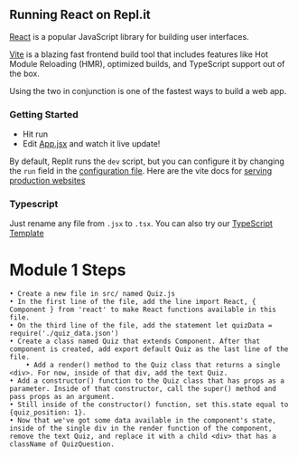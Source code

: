 ## Running React on Repl.it

[React](https://reactjs.org/) is a popular JavaScript library for building user interfaces.

[Vite](https://vitejs.dev/) is a blazing fast frontend build tool that includes features like Hot Module Reloading (HMR), optimized builds, and TypeScript support out of the box.

Using the two in conjunction is one of the fastest ways to build a web app.

### Getting Started
- Hit run
- Edit [App.jsx](#src/App.jsx) and watch it live update!

By default, Replit runs the `dev` script, but you can configure it by changing the `run` field in the [configuration file](#.replit). Here are the vite docs for [serving production websites](https://vitejs.dev/guide/build.html)

### Typescript

Just rename any file from `.jsx` to `.tsx`. You can also try our [TypeScript Template](https://replit.com/@replit/React-TypeScript)

# Module 1 Steps
    • Create a new file in src/ named Quiz.js
    • In the first line of the file, add the line import React, { Component } from 'react' to make React functions available in this file.
    • On the third line of the file, add the statement let quizData = require('./quiz_data.json')
    • Create a class named Quiz that extends Component. After that component is created, add export default Quiz as the last line of the file.
        • Add a render() method to the Quiz class that returns a single <div>. For now, inside of that div, add the text Quiz.
    • Add a constructor() function to the Quiz class that has props as a parameter. Inside of that constructor, call the super() method and pass props as an argument.
    • Still inside of the constructor() function, set this.state equal to {quiz_position: 1}.
    • Now that we've got some data available in the component's state, inside of the single div in the render function of the component, remove the text Quiz, and replace it with a child <div> that has a className of QuizQuestion.

